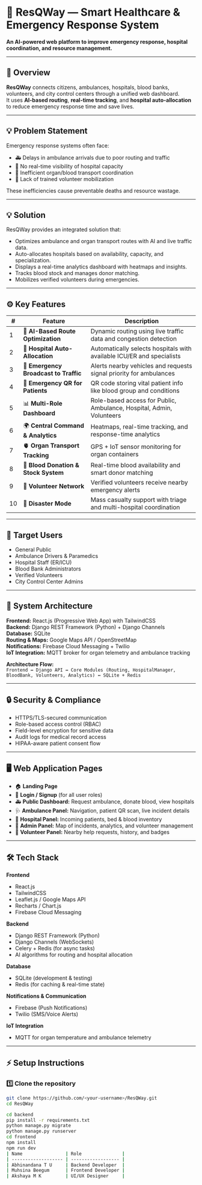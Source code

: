 # 🚨 ResQWay — Smart Healthcare & Emergency Response System  

**An AI-powered web platform to improve emergency response, hospital coordination, and resource management.**

---

## 🧠 Overview  

**ResQWay** connects citizens, ambulances, hospitals, blood banks, volunteers, and city control centers through a unified web dashboard.  
It uses **AI-based routing**, **real-time tracking**, and **hospital auto-allocation** to reduce emergency response time and save lives.  

---

## 💡 Problem Statement  

Emergency response systems often face:  
- 🚑 Delays in ambulance arrivals due to poor routing and traffic  
- 🏥 No real-time visibility of hospital capacity  
- 💉 Inefficient organ/blood transport coordination  
- 🧍 Lack of trained volunteer mobilization  

These inefficiencies cause preventable deaths and resource wastage.  

---

## 💡 Solution  

ResQWay provides an integrated solution that:  
- Optimizes ambulance and organ transport routes with AI and live traffic data.  
- Auto-allocates hospitals based on availability, capacity, and specialization.  
- Displays a real-time analytics dashboard with heatmaps and insights.  
- Tracks blood stock and manages donor matching.  
- Mobilizes verified volunteers during emergencies.  

---

## ⚙️ Key Features  

| # | Feature | Description |
|---|----------|-------------|
| 1 | 🚗 **AI-Based Route Optimization** | Dynamic routing using live traffic data and congestion detection |
| 2 | 🏥 **Hospital Auto-Allocation** | Automatically selects hospitals with available ICU/ER and specialists |
| 3 | 🚦 **Emergency Broadcast to Traffic** | Alerts nearby vehicles and requests signal priority for ambulances |
| 4 | 🧾 **Emergency QR for Patients** | QR code storing vital patient info like blood group and conditions |
| 5 | 📊 **Multi-Role Dashboard** | Role-based access for Public, Ambulance, Hospital, Admin, Volunteers |
| 6 | 🌍 **Central Command & Analytics** | Heatmaps, real-time tracking, and response-time analytics |
| 7 | 🫀 **Organ Transport Tracking** | GPS + IoT sensor monitoring for organ containers |
| 8 | 💉 **Blood Donation & Stock System** | Real-time blood availability and smart donor matching |
| 9 | 🤝 **Volunteer Network** | Verified volunteers receive nearby emergency alerts |
| 10 | 🚨 **Disaster Mode** | Mass casualty support with triage and multi-hospital coordination |

---

## 👥 Target Users  

- General Public  
- Ambulance Drivers & Paramedics  
- Hospital Staff (ER/ICU)  
- Blood Bank Administrators  
- Verified Volunteers  
- City Control Center Admins  

---

## 🧩 System Architecture  

**Frontend:** React.js (Progressive Web App) with TailwindCSS  
**Backend:** Django REST Framework (Python) + Django Channels  
**Database:** SQLite  
**Routing & Maps:** Google Maps API / OpenStreetMap  
**Notifications:** Firebase Cloud Messaging + Twilio  
**IoT Integration:** MQTT broker for organ telemetry and ambulance tracking  

**Architecture Flow:**  
`Frontend ↔ Django API ↔ Core Modules (Routing, HospitalManager, BloodBank, Volunteers, Analytics) ↔ SQLite + Redis`

---

## 🔒 Security & Compliance  

- HTTPS/TLS-secured communication  
- Role-based access control (RBAC)  
- Field-level encryption for sensitive data  
- Audit logs for medical record access  
- HIPAA-aware patient consent flow  

---

## 🖥️ Web Application Pages  

- 🏠 **Landing Page**  
- 🔐 **Login / Signup** (for all user roles)  
- 🚑 **Public Dashboard:** Request ambulance, donate blood, view hospitals  
- 🩺 **Ambulance Panel:** Navigation, patient QR scan, live incident details  
- 🏥 **Hospital Panel:** Incoming patients, bed & blood inventory  
- 🧭 **Admin Panel:** Map of incidents, analytics, and volunteer management  
- 💪 **Volunteer Panel:** Nearby help requests, history, and badges  

---

## 🛠️ Tech Stack  

**Frontend**  
- React.js  
- TailwindCSS  
- Leaflet.js / Google Maps API  
- Recharts / Chart.js  
- Firebase Cloud Messaging  

**Backend**  
- Django REST Framework (Python)  
- Django Channels (WebSockets)  
- Celery + Redis (for async tasks)  
- AI algorithms for routing and hospital allocation  

**Database**  
- SQLite (development & testing)  
- Redis (for caching & real-time state)  

**Notifications & Communication**  
- Firebase (Push Notifications)  
- Twilio (SMS/Voice Alerts)  

**IoT Integration**  
- MQTT for organ temperature and ambulance telemetry  

---

## ⚡ Setup Instructions  

### 1️⃣ Clone the repository  
```bash
git clone https://github.com/<your-username>/ResQWay.git
cd ResQWay

cd backend
pip install -r requirements.txt
python manage.py migrate
python manage.py runserver
cd frontend
npm install
npm run dev
| Name                | Role               |
| ------------------- | ------------------ |
| Abhinandana T U     | Backend Developer  |
| Muhsina Beegum      | Frontend Developer |
| Akshaya M K         | UI/UX Designer     |


